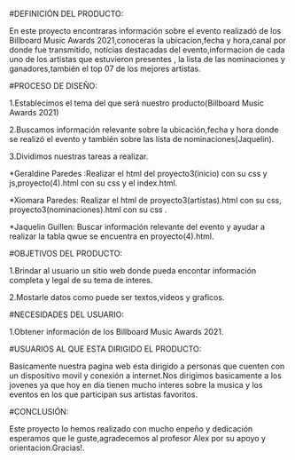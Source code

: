 #DEFINICIÓN DEL PRODUCTO:

En este proyecto encontraras información sobre el evento realizadó de los Billboard Music Awards 2021,conoceras la ubicacion,fecha y hora,canal por donde fue transmitido,
noticias destacadas del evento,informacion de cada uno de los artistas que estuvieron presentes , la lista de las nominaciones y ganadores,también el top 07 de los mejores artistas.

#PROCESO DE DISEÑO:

1.Establecimos el tema del que será nuestro producto(Billboard Music Awards 2021)

2.Buscamos información relevante sobre la ubicación,fecha y hora donde se realizó el evento y también sobre las lista de nominaciones(Jaquelin).

3.Dividimos nuestras tareas a realizar.

*Geraldine Paredes :Realizar el html del proyecto3(inicio) con su css y js,proyecto(4).html con su css y el index.html.

*Xiomara Paredes: Realizar el html de proyecto3(artistas).html con su css, proyecto3(nominaciones).html con su css .

*Jaquelin Guillen: Buscar información relevante del evento y ayudar a realizar la tabla qwue se encuentra en proyecto(4).html.

#OBJETIVOS DEL PRODUCTO:

1.Brindar al usuario un sitio web donde pueda encontar información completa y legal de su tema de interes.

2.Mostarle datos como puede ser textos,videos y graficos.

#NECESIDADES DEL USUARIO:

1.Obtener información de los Billboard Music Awards 2021.

#USUARIOS AL QUE ESTA DIRIGIDO EL PRODUCTO:

Basicamente nuestra pagina web esta dirigido a personas que cuenten con un dispositivo movil y conexión a internet.Nos dirigimos basicamente a los jovenes ya que hoy en dia tienen mucho interes sobre la musica y los eventos en los que participan sus artistas favoritos.

#CONCLUSIÓN:

Este proyecto lo hemos realizado con mucho enpeño y dedicación esperamos que le guste,agradecemos al profesor Alex por su apoyo y orientacion.Gracias!.
